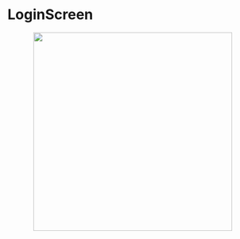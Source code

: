 # LoginScreen

<div align="center">
    <img src="https://user-images.githubusercontent.com/46275013/87252611-11230b00-c492-11ea-8074-91aef0035da6.png" width="400px"</img> 
</div>
